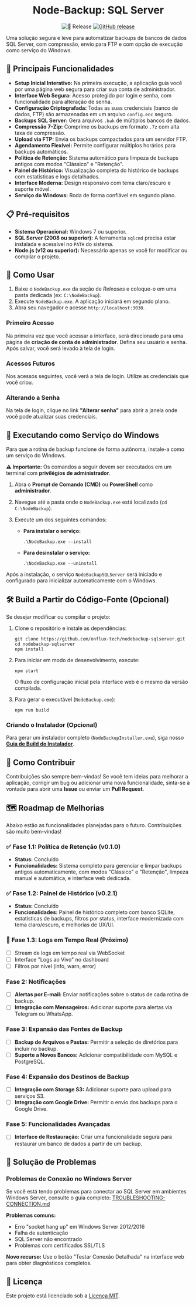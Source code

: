 <div align="center">
<h1>Node-Backup: SQL Server</h1>
</div>

<div align="center">

![🚀 Release](https://github.com/onflux-tech/nodebackup-sqlserver/actions/workflows/release.yml/badge.svg)
[![GitHub release](https://img.shields.io/github/v/release/onflux-tech/nodebackup-sqlserver?style=flat-square&logo=github&label=Release)](https://github.com/onflux-tech/nodebackup-sqlserver/releases/latest)

</div>

Uma solução segura e leve para automatizar backups de bancos de dados SQL Server, com compressão, envio para FTP e com opção de execução como serviço do Windows.

## 🌟 Principais Funcionalidades

- **Setup Inicial Interativo:** Na primeira execução, a aplicação guia você por uma página web segura para criar sua conta de administrador.
- **Interface Web Segura:** Acesso protegido por login e senha, com funcionalidade para alteração de senha.
- **Configuração Criptografada:** Todas as suas credenciais (banco de dados, FTP) são armazenadas em um arquivo `config.enc` seguro.
- **Backups SQL Server:** Gera arquivos `.bak` de múltiplos bancos de dados.
- **Compressão 7-Zip:** Comprime os backups em formato `.7z` com alta taxa de compressão.
- **Upload via FTP:** Envia os backups compactados para um servidor FTP.
- **Agendamento Flexível:** Permite configurar múltiplos horários para backups automáticos.
- **Política de Retenção:** Sistema automático para limpeza de backups antigos com modos "Clássico" e "Retenção".
- **Painel de Histórico:** Visualização completa do histórico de backups com estatísticas e logs detalhados.
- **Interface Moderna:** Design responsivo com tema claro/escuro e suporte móvel.
- **Serviço do Windows:** Roda de forma confiável em segundo plano.

## 📋 Pré-requisitos

- **Sistema Operacional:** Windows 7 ou superior.
- **SQL Server (2008 ou superior):** A ferramenta `sqlcmd` precisa estar instalada e acessível no `PATH` do sistema.
- **Node.js (v12 ou superior):** Necessário apenas se você for modificar ou compilar o projeto.

## 🚀 Como Usar

1.  Baixe o `NodeBackup.exe` da seção de _Releases_ e coloque-o em uma pasta dedicada (ex: `C:\NodeBackup`).
2.  Execute `NodeBackup.exe`. A aplicação iniciará em segundo plano.
3.  Abra seu navegador e acesse `http://localhost:3030`.

### Primeiro Acesso

Na primeira vez que você acessar a interface, será direcionado para uma página de **criação de conta de administrador**. Defina seu usuário e senha. Após salvar, você será levado à tela de login.

### Acessos Futuros

Nos acessos seguintes, você verá a tela de login. Utilize as credenciais que você criou.

### Alterando a Senha

Na tela de login, clique no link **"Alterar senha"** para abrir a janela onde você pode atualizar suas credenciais.

## 👷 Executando como Serviço do Windows

Para que a rotina de backup funcione de forma autônoma, instale-a como um serviço do Windows.

**⚠️ Importante:** Os comandos a seguir devem ser executados em um terminal com **privilégios de administrador**.

1.  Abra o **Prompt de Comando (CMD)** ou **PowerShell** como **administrador**.
2.  Navegue até a pasta onde o `NodeBackup.exe` está localizado (`cd C:\NodeBackup`).
3.  Execute um dos seguintes comandos:

    - **Para instalar o serviço:**
      ```shell
      .\NodeBackup.exe --install
      ```
    - **Para desinstalar o serviço:**
      ```shell
      .\NodeBackup.exe --uninstall
      ```

Após a instalação, o serviço `NodeBackupSQLServer` será iniciado e configurado para inicializar automaticamente com o Windows.

## 🛠️ Build a Partir do Código-Fonte (Opcional)

Se desejar modificar ou compilar o projeto:

1.  Clone o repositório e instale as dependências:
    ```shell
    git clone https://github.com/onflux-tech/nodebackup-sqlserver.git
    cd nodebackup-sqlserver
    npm install
    ```
2.  Para iniciar em modo de desenvolvimento, execute:

    ```shell
    npm start
    ```

    O fluxo de configuração inicial pela interface web é o mesmo da versão compilada.

3.  Para gerar o executável (`NodeBackup.exe`):
    ```shell
    npm run build
    ```

### Criando o Instalador (Opcional)

Para gerar um instalador completo (`NodeBackupInstaller.exe`), siga nosso [**Guia de Build do Instalador**](./docs/BUILD_INSTALLER.md).

## 🤝 Como Contribuir

Contribuições são sempre bem-vindas! Se você tem ideias para melhorar a aplicação, corrigir um bug ou adicionar uma nova funcionalidade, sinta-se à vontade para abrir uma **Issue** ou enviar um **Pull Request**.

## 🗺️ Roadmap de Melhorias

Abaixo estão as funcionalidades planejadas para o futuro. Contribuições são muito bem-vindas!

### ✅ **Fase 1.1: Política de Retenção (v0.1.0)**

- **Status:** Concluído
- **Funcionalidades:** Sistema completo para gerenciar e limpar backups antigos automaticamente, com modos "Clássico" e "Retenção", limpeza manual e automática, e interface web dedicada.

### ✅ **Fase 1.2: Painel de Histórico (v0.2.1)**

- **Status:** Concluído
- **Funcionalidades:** Painel de histórico completo com banco SQLite, estatísticas de backups, filtros por status, interface modernizada com tema claro/escuro, e melhorias de UX/UI.

### 🎯 **Fase 1.3: Logs em Tempo Real (Próximo)**

- [ ] Stream de logs em tempo real via WebSocket
- [ ] Interface "Logs ao Vivo" no dashboard
- [ ] Filtros por nível (info, warn, error)

### Fase 2: Notificações

- [ ] **Alertas por E-mail:** Enviar notificações sobre o status de cada rotina de backup.
- [ ] **Integração com Mensageiros:** Adicionar suporte para alertas via Telegram ou WhatsApp.

### Fase 3: Expansão das Fontes de Backup

- [ ] **Backup de Arquivos e Pastas:** Permitir a seleção de diretórios para incluir no backup.
- [ ] **Suporte a Novos Bancos:** Adicionar compatibilidade com MySQL e PostgreSQL.

### Fase 4: Expansão dos Destinos de Backup

- [ ] **Integração com Storage S3:** Adicionar suporte para upload para serviços S3.
- [ ] **Integração com Google Drive:** Permitir o envio dos backups para o Google Drive.

### Fase 5: Funcionalidades Avançadas

- [ ] **Interface de Restauração:** Criar uma funcionalidade segura para restaurar um banco de dados a partir de um backup.

## 🔧 Solução de Problemas

### Problemas de Conexão no Windows Server

Se você está tendo problemas para conectar ao SQL Server em ambientes Windows Server, consulte o guia completo: [TROUBLESHOOTING-CONNECTION.md](docs/TROUBLESHOOTING-CONNECTION.md)

**Problemas comuns:**

- Erro "socket hang up" em Windows Server 2012/2016
- Falha de autenticação
- SQL Server não encontrado
- Problemas com certificados SSL/TLS

**Novo recurso:** Use o botão "Testar Conexão Detalhada" na interface web para obter diagnósticos completos.

## 📄 Licença

Este projeto está licenciado sob a [Licença MIT](https://github.com/onflux-tech/nodebackup-sqlserver/blob/master/LICENSE).

